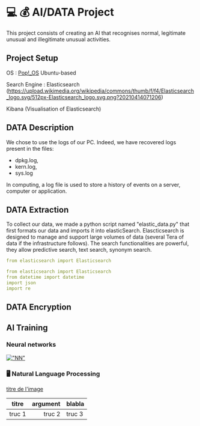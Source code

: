 # 💻 💰 AI/DATA Project 

This project consists of creating an AI that recognises normal, legitimate unusual and illegitimate unusual activities.

## Project Setup
OS : [Pop!_OS](https://pop.system76.com/) Ubuntu-based

Search Engine : 
Elasticsearch
(https://upload.wikimedia.org/wikipedia/commons/thumb/f/f4/Elasticsearch_logo.svg/512px-Elasticsearch_logo.svg.png?20210414071206)

Kibana (Visualisation of Elasticsearch)


## DATA Description

We chose to use the logs of our PC. Indeed, we have recovered logs present in the files:  
- dpkg.log,
- kern.log,
- sys.log

In computing, a log file is used to store a history of events on a server, computer or application.

## DATA Extraction

To collect our data, we made a python script named "elastic_data.py" that first formats our data and imports it into elasticSearch. Elascticsearch is designed to manage and support large volumes of data (several Tera of data if the infrastructure follows). The search functionalities are powerful, they allow predictive search, text search, synonym search.

```yaml
from elasticsearch import Elasticsearch

```

```yaml
from elasticsearch import Elasticsearch
from datetime import datetime
import json
import re
```
## DATA Encryption

## AI Training 

### Neural networks

[!["NN"](https://1.cms.s81c.com/sites/default/files/2021-01-06/ICLH_Diagram_Batch_01_03-DeepNeuralNetwork-WHITEBG.png)](https://www.ibm.com/cloud/learn/neural-networks)

### :desktop_computer: Natural Language Processing

[titre de l'image](./pics/image.png)

| titre | argument | blabla |
| :---: | ---: | :--- |
| truc 1 | truc 2 | truc 3|


